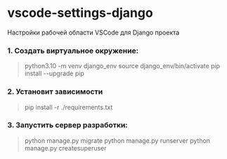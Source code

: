 # vscode-settings-django
Настройки рабочей области VSCode для Django проекта

### 1. Создать виртуальное окружение:

> python3.10 -m venv django_env
> source django_env/bin/activate
> pip install --upgrade pip

### 2. Установит зависимости

> pip install -r ./requirements.txt

### 3. Запустить сервер разработки:

> python manage.py migrate
> python manage.py runserver
> python manage.py createsuperuser